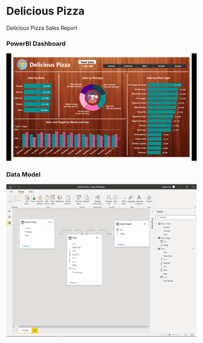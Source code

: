 # Delicious Pizza
Delicious Pizza Sales Report

### PowerBI Dashboard
![alt_text](https://github.com/AFoisAnalytics/Delicious_Pizza/blob/main/Delicious%20Pizza.png)

### Data Model
![alt_text](https://github.com/AFoisAnalytics/Delicious_Pizza/blob/main/Delicious%20Pizza%20-%20Data%20Model.png)

